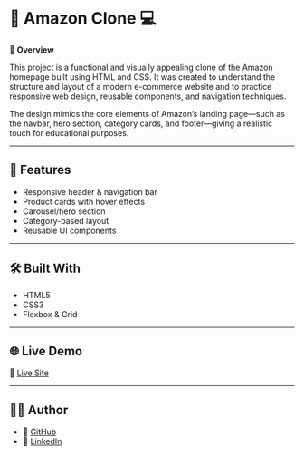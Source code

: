 # 🛒 Amazon Clone 💻

📌 **Overview**

This project is a functional and visually appealing clone of the Amazon homepage built using HTML and CSS. It was created to understand the structure and layout of a modern e-commerce website and to practice responsive web design, reusable components, and navigation techniques.

The design mimics the core elements of Amazon’s landing page—such as the navbar, hero section, category cards, and footer—giving a realistic touch for educational purposes.

---

## 🚀 Features

- Responsive header & navigation bar
- Product cards with hover effects
- Carousel/hero section
- Category-based layout
- Reusable UI components

---

## 🛠️ Built With

- HTML5
- CSS3
- Flexbox & Grid

---

## 🌐 Live Demo

🔗 [Live Site](#)

---

## 🙋‍♂️ Author

- 🔗 [GitHub](https://github.com/your-username)
- 💼 [LinkedIn](https://linkedin.com/in/your-profile)
